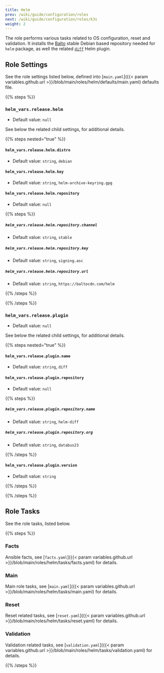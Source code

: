 ```yaml
---
title: Helm
prev: /wiki/guide/configuration/roles
next: /wiki/guide/configuration/roles/k3s
weight: 2
---
```


The role performs various tasks related to OS configuration, reset and validation. It installs the [Balto](https://helm.baltorepo.com/stable/debian/packages/helm) stable Debian based repository needed for `helm` package, as well the related [`diff`](https://github.com/databus23/helm-diff/releases) Helm plugin.

<!--more-->

## Role Settings

See the role settings listed below, defined into [`main.yaml`]({{< param variables.github.url >}}/blob/main/roles/helm/defaults/main.yaml) defaults file.

{{% steps %}}

### `helm_vars.release.helm`

- Default value: `null`

See below the related child settings, for additional details.

{{% steps nested="true" %}}

#### `helm_vars.release.helm.distro`

- Default value: `string`, `debian`

#### `helm_vars.release.helm.key`

- Default value: `string`, `helm-archive-keyring.gpg`

#### `helm_vars.release.helm.repository`

- Default value: `null`

{{% steps %}}

##### `helm_vars.release.helm.repository.channel`

- Default value: `string`, `stable`

##### `helm_vars.release.helm.repository.key`

- Default value: `string`, `signing.asc`

##### `helm_vars.release.helm.repository.url`

- Default value: `string`, `https://baltocdn.com/helm`

{{% /steps %}}

{{% /steps %}}

### `helm_vars.release.plugin`

- Default value: `null`

See below the related child settings, for additional details.

{{% steps nested="true" %}}

#### `helm_vars.release.plugin.name`

- Default value: `string`, `diff`

#### `helm_vars.release.plugin.repository`

- Default value: `null`

{{% steps %}}

##### `helm_vars.release.plugin.repository.name`

- Default value: `string`, `helm-diff`

##### `helm_vars.release.plugin.repository.org`

- Default value: `string`, `databus23`

{{% /steps %}}

#### `helm_vars.release.plugin.version`

- Default value: `string`

{{% /steps %}}

{{% /steps %}}

## Role Tasks

See the role tasks, listed below.

{{% steps %}}

### Facts

Ansible facts, see [`facts.yaml`]({{< param variables.github.url >}}/blob/main/roles/helm/tasks/facts.yaml) for details.

### Main

Main role tasks, see [`main.yaml`]({{< param variables.github.url >}}/blob/main/roles/helm/tasks/main.yaml) for details.

### Reset

Reset related tasks, see [`reset.yaml`]({{< param variables.github.url >}}/blob/main/roles/helm/tasks/reset.yaml) for details.

### Validation

Validation related tasks, see [`validation.yaml`]({{< param variables.github.url >}}/blob/main/roles/helm/tasks/validation.yaml) for details.

{{% /steps %}}

